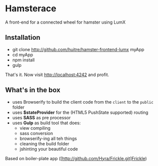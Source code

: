 # Hamsterace

A front-end for a connected wheel for hamster using LumX

## Installation

- git clone http://github.com/huitre/hamster-frontend-lumx myApp
- cd myApp
- npm install
- gulp

That's it. Now visit [http://localhost:4242](http://localhost:4242) and profit.

## What's in the box
  - uses Browserify to build the client code from the `client` to the `public` folder
  - uses **$stateProvider** for the (HTML5 PushState supported) routing
  - uses **SASS** as pre processor
  - uses **Gulp** as build tool that does:
  	- view compiling
  	- sass conversion
  	- browserify-ing all teh things
  	- cleaning the build folder
  	- jshinting your beautiful code

Based on boiler-plate app ([http://github.com/Hyra/Frickle.git]Frickle) 